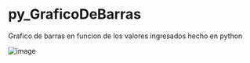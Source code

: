 # py_GraficoDeBarras
Grafico de barras en funcion de los valores ingresados hecho en python

![image](https://user-images.githubusercontent.com/50786070/174671958-48245edc-862d-4c7d-a319-17479d48529c.png)
